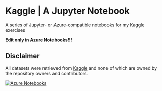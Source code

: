 # Kaggle | A Jupyter Notebook

A series of Jupyter- or Azure-compatible notebooks for my Kaggle exercises

**Edit only in [Azure Notebooks](https://notebooks.azure.com)!!!** 

## Disclaimer

All datasets were retrieved from [Kaggle](https://kaggle.com/) and none of which are owned by the repository owners and contributors.

[![Azure Notebooks](https://notebooks.azure.com/launch.png)](https://notebooks.azure.com/import/gh/jmadoremos/kaggle)